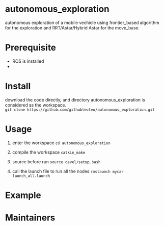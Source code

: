 # autonomous_exploration
autonomous exploration of a mobile vechicle using frontier_based algorithm for the exploration and RRT/Astar/Hybrid Astar for
the move_base.

# Prerequisite
- ROS is installed
- 
# Install
download the code directly, and directory autonomous_exploration is considered as the workspace.    
`git clone https://github.com/githubleoleo/autonomous_exploration.git`       

# Usage
1. enter the workspace
`cd autonomous_exploration`    

2. compile the workspace
`catkin_make`     

3. source before run
`source devel/setup.bash`  

4. call the launch file to run all the nodes
`roslaunch mycar launch_all.launch`
# Example



# Maintainers

